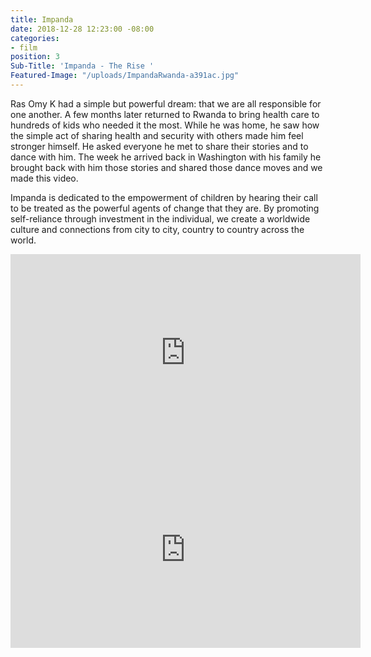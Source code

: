 ```yaml
---
title: Impanda
date: 2018-12-28 12:23:00 -08:00
categories:
- film
position: 3
Sub-Title: 'Impanda - The Rise '
Featured-Image: "/uploads/ImpandaRwanda-a391ac.jpg"
---
```


Ras Omy K had a simple but powerful dream: that we are all responsible for one another. A few months later returned to Rwanda to bring health care to hundreds of kids who needed it the most. While he was home, he saw how the simple act of sharing health and security with others made him feel stronger himself. He asked everyone he met to share their stories and to dance with him. The week he arrived back in Washington with his family he brought back with him those stories and shared those dance moves and we made this video.

Impanda is dedicated to the empowerment of children by hearing their call to be treated as the powerful agents of change that they are. By promoting self-reliance through investment in the individual, we create a worldwide culture and connections from city to city, country to country across the world.

<iframe width="560" height="315" src="https://www.youtube.com/embed/TjWqFQDQmQ4" frameborder="0" allow="accelerometer; autoplay; encrypted-media; gyroscope; picture-in-picture" allowfullscreen></iframe>

<iframe width="560" height="315" src="https://www.youtube.com/embed/GFku2gFC0NI" frameborder="0" allow="accelerometer; autoplay; encrypted-media; gyroscope; picture-in-picture" allowfullscreen></iframe>